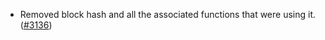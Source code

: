 - Removed block hash and all the associated functions that were using it.
  ([\#3136](https://github.com/anoma/namada/pull/3136))
